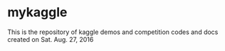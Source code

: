 # mykaggle
This is the repository of kaggle demos and competition codes and docs
created on Sat. Aug. 27, 2016

